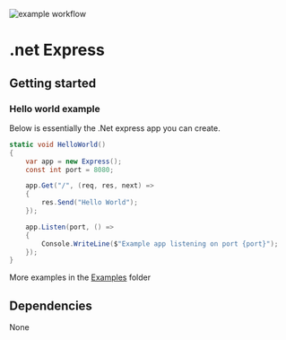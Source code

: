 ![example workflow](https://github.com/pynch-tv/dotNetExpress/actions/workflows/dotnet.yml/badge.svg)

# .net Express

## Getting started

### Hello world example

Below is essentially the .Net express app you can create. 

```cs
static void HelloWorld()
{
    var app = new Express();
    const int port = 8080;

    app.Get("/", (req, res, next) =>
    {
        res.Send("Hello World");
    });

    app.Listen(port, () =>
    {
        Console.WriteLine($"Example app listening on port {port}");
    });
}
```
More examples in the [Examples](https://github.com/pynch-tv/dotNetExpress/tree/main/examples) folder

## Dependencies

None
